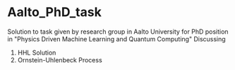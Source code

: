 # Aalto_PhD_task
Solution to task given by research group in Aalto University for PhD position in "Physics Driven Machine Learning and Quantum Computing"
Discussing 
1) HHL Solution
2) Ornstein-Uhlenbeck Process

